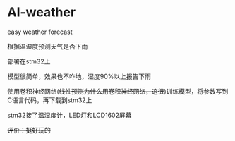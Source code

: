 # AI-weather
easy weather forecast 

根据温湿度预测天气是否下雨

部署在stm32上

模型很简单，效果也不咋地，湿度90%以上报告下雨

使用卷积神经网络(~~线性预测为什么用卷积神经网络，这很~~)训练模型，将参数写到C语言代码，再下载到stm32上

stm32接了温湿度计，LED灯和LCD1602屏幕

~~评价：挺好玩的~~

